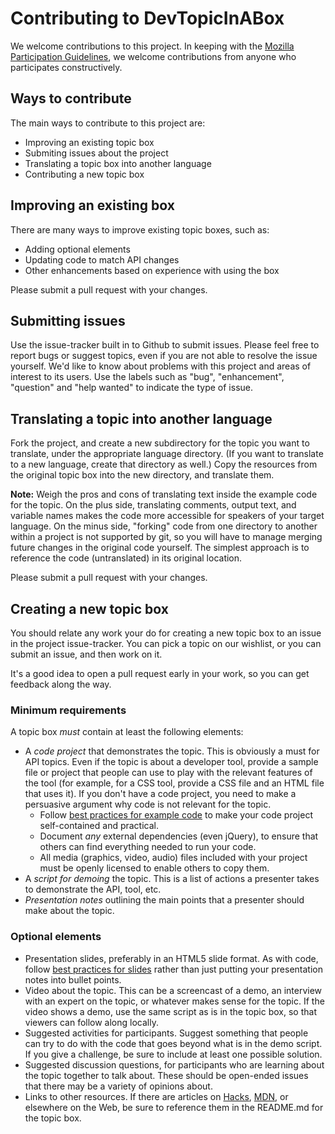 # Contributing to DevTopicInABox
We welcome contributions to this project. In keeping with the [Mozilla Participation Guidelines](https://www.mozilla.org/en-US/about/governance/policies/participation/), we welcome contributions from anyone who participates constructively.

## Ways to contribute
The main ways to contribute to this project are:
* Improving an existing topic box 
* Submiting issues about the project
* Translating a topic box into another language
* Contributing a new topic box

## Improving an existing box
There are many ways to improve existing topic boxes, such as:
* Adding optional elements
* Updating code to match API changes
* Other enhancements based on experience with using the box

Please submit a pull request with your changes. 

## Submitting issues
Use the issue-tracker built in to Github to submit issues. Please feel free to report bugs or suggest topics, even if you are not able to resolve the issue yourself. We'd like to know about problems with this project and areas of interest to its users. Use the labels such as "bug", "enhancement", "question" and "help wanted" to indicate the type of issue.

## Translating a topic into another language
Fork the project, and create a new subdirectory for the topic you want to translate, under the appropriate language directory. (If you want to translate to a new language, create that directory as well.) Copy the resources from the original topic box into the new directory, and translate them. 

**Note:** Weigh the pros and cons of translating text inside the example code for the topic. On the plus side, translating comments, output text, and variable names makes the code more accessible for speakers of your target language. On the minus side, "forking" code from one directory to another within a project is not supported by git, so you will have to manage merging future changes in the original code yourself. The simplest approach is to reference the code (untranslated) in its original location.

Please submit a pull request with your changes.

## Creating a new topic box

You should relate any work your do for creating a new topic box to an issue in the project issue-tracker. You can pick a topic on our wishlist, or you can submit an issue, and then work on it.

It's a good idea to open a pull request early in your work, so you can get feedback along the way.

### Minimum requirements
A topic box *must* contain at least the following elements:
* A *code project* that demonstrates the topic. This is obviously a must for API topics. Even if the topic is about a developer tool, provide a sample file or project that people can use to play with the relevant features of the tool (for example, for a CSS tool, provide a CSS file and an HTML file that uses it). If you don't have a code project, you need to make a persuasive argument why code is not relevant for the topic.
  * Follow [best practices for example code](http://www.developer-evangelism.com/code.php) to make your code project self-contained and practical.
  * Document *any* external dependencies (even jQuery), to ensure that others can find everything needed to run your code.
  * All media (graphics, video, audio) files included with your project must be openly licensed to enable others to copy them.
* A *script for demoing* the topic. This is a list of actions a presenter takes to demonstrate the API, tool, etc. 
* *Presentation notes* outlining the main points that a presenter should make about the topic. 

### Optional elements
* Presentation slides, preferably in an HTML5 slide format. As with code, follow [best practices for slides](http://www.developer-evangelism.com/slides.php) rather than just putting your presentation notes into bullet points.
* Video about the topic. This can be a screencast of a demo, an interview with an expert on the topic, or whatever makes sense for the topic. If the video shows a demo, use the same script as is in the topic box, so that viewers can follow along locally.
* Suggested activities for participants. Suggest something that people can try to do with the code that goes beyond what is in the demo script. If you give a challenge, be sure to include at least one possible solution.
* Suggested discussion questions, for participants who are learning about the topic together to talk about. These should be open-ended issues that there may be a variety of opinions about.
* Links to other resources. If there are articles on [Hacks](http://hacks.mozilla.org), [MDN](https://developer.mozilla.org), or elsewhere on the Web, be sure to reference them in the README.md for the topic box.
